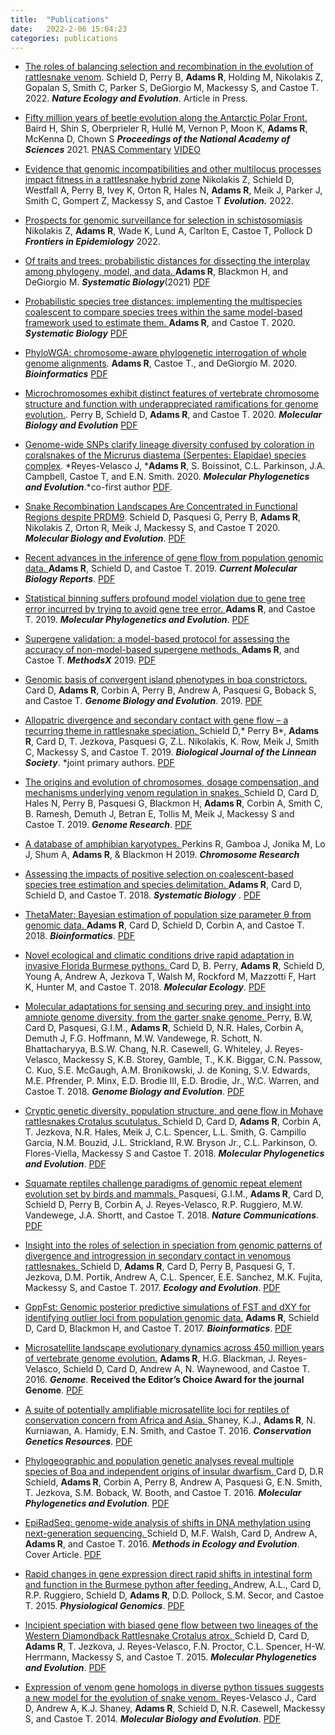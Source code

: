 ```yaml
---
title:  "Publications"
date:   2022-2-06 15:04:23
categories: publications
---
```


* [The roles of balancing selection and recombination in the evolution of rattlesnake venom](https://www.nature.com/articles/s41559-022-01829-5). Schield D, Perry B, __Adams R__, Holding M, Nikolakis Z, Gopalan S, Smith C, Parker S, DeGiorgio M, Mackessy S, and Castoe T. 2022. ___Nature Ecology and Evolution___. Article in Press.
>   
* [Fifty million years of beetle evolution along the Antarctic Polar Front.](https://www.pnas.org/content/118/24/e2017384118) Baird H, Shin S, Oberprieler R, Hullé M, Vernon P, Moon K,  __Adams R__, McKenna D, Chown S ___Proceedings of the National Academy of Sciences___ 2021. [PNAS Commentary](https://www.pnas.org/content/118/27/e2108886118) [VIDEO](https://www.youtube.com/watch?v=71pcacpHeBU)    
>   
* [Evidence that genomic incompatibilities and other multilocus processes impact fitness in a rattlesnake hybrid zone](https://onlinelibrary.wiley.com/doi/full/10.1111/evo.14612) Nikolakis Z, Schield D, Westfall A, Perry B, Ivey K, Orton R, Hales N, __Adams R__, Meik J, Parker J, Smith C, Gompert Z, Mackessy S, and Castoe T ___Evolution.___ 2022. 
>   
* [Prospects for genomic surveillance for selection in schistosomiasis](https://www.frontiersin.org/articles/10.3389/fepid.2022.932021/full) Nikolakis Z, __Adams R__, Wade K, Lund A, Carlton E, Castoe T, Pollock D ___Frontiers in Epidemiology___ 2022. 

>   
* [Of traits and trees: probabilistic distances for dissecting the interplay among phylogeny, model, and data. ](https://academic.oup.com/sysbio/advance-article/doi/10.1093/sysbio/syab009/6136195?searchresult=1)__Adams R__, Blackmon H, and DeGiorgio M. ___Systematic Biology___(2021)
[PDF](assets/TraitsAndTrees.pdf)
>
* [Probabilistic species tree distances: implementing the multispecies coalescent to compare species trees within the same model-based framework used to estimate them. ](https://academic.oup.com/sysbio/article/69/1/194/5488962)__Adams R__, and Castoe T. 2020. ___Systematic Biology___
[PDF](assets/SysBio_2020a.pdf)
>
* [PhyloWGA: chromosome-aware phylogenetic interrogation of whole genome alignments](https://academic.oup.com/bioinformatics/advance-article-abstract/doi/10.1093/bioinformatics/btaa884/5922815?redirectedFrom=fulltext). __Adams R__, Castoe T., and DeGiorgio M. 2020. ___Bioinformatics___
[PDF](assets/PhyloWGA.pdf)
>
* [ Microchromosomes exhibit distinct features of vertebrate chromosome structure and function with underappreciated ramifications for genome evolution.](https://academic.oup.com/mbe/advance-article/doi/10.1093/molbev/msaa253/5912540). Perry B, Schield D, __Adams R__, and Castoe T. 2020. ___Molecular Biology and Evolution___
[PDF](assets/MicroChrom.pdf)
>
* [Genome-wide SNPs clarify lineage diversity confused by coloration in coralsnakes of the Micrurus diastema (Serpentes: Elapidae) species complex](https://www.sciencedirect.com/science/article/pii/S1055790320300427?via%3Dihub). \*Reyes-Velasco J, \*__Adams R__, S. Boissinot, C.L. Parkinson, J.A. Campbell, Castoe T, and E.N. Smith. 2020. ___Molecular Phylogenetics and Evolution___.\*co-first author [PDF](assets/AdamsReyesVelasco_2020.pdf).
>
* [Snake Recombination Landscapes Are Concentrated in Functional Regions despite PRDM9](https://academic.oup.com/mbe/advance-article/doi/10.1093/molbev/msaa003/5700722). Schield D, Pasquesi G, Perry B, __Adams R__, Nikolakis Z, Orton R, Meik J, Mackessy S, and Castoe T 2020. ___Molecular Biology and Evolution___. 
[PDF](assets/SnakeRecomb_MBE_2020.pdf)
>
* [Recent advances in the inference of gene flow from population genomic data. ](https://link.springer.com/article/10.1007/s40610-019-00120-0)
__Adams R__, Schield D, and Castoe T. 2019. ___Current Molecular Biology Reports___. 
[PDF](assets/RecentAdvancesGeneFlow2019.pdf)
>
* [Statistical binning suffers profound model violation due to gene tree error incurred by trying to avoid gene tree error. ](https://www.sciencedirect.com/science/article/pii/S1055790318305153?via%3Dihub)
__Adams R__, and Castoe T. 2019. ___Molecular Phylogenetics and Evolution___.
[PDF](assets/AdamsCastoeMPE2019.pdf)
>
* [Supergene validation: a model-based protocol for assessing the accuracy of non-model-based supergene methods. ](https://www.sciencedirect.com/science/article/pii/S2215016119302493)
__Adams R__, and Castoe T. ___MethodsX___ 2019.
[PDF](assets/AdamsCastoeMethodsX2019.pdf)
>
* [Genomic basis of convergent island phenotypes in boa constrictors. ](https://academic.oup.com/gbe/article/11/11/3123/5603307?rss=1)
Card D, __Adams R__, Corbin A, Perry B, Andrew A, Pasquesi G, Boback S, and Castoe T. ___Genome Biology and Evolution___. 2019.
[PDF](assets/GBE2019.pdf)
>
* [Allopatric divergence and secondary contact with gene flow – a recurring theme in rattlesnake speciation. ](https://academic.oup.com/biolinnean/article/128/1/149/5523649)
Schield D,* Perry B*, __Adams R__, Card D, T. Jezkova, Pasquesi G, Z.L. Nikolakis, K. Row, Meik J, Smith C, Mackessy S, and Castoe T. 2019. ___Biological Journal of the Linnean Society___. *joint primary authors.
[PDF](assets/BJLS2019.pdf)
>
* [The origins and evolution of chromosomes, dosage compensation, and mechanisms underlying venom regulation in snakes. ](https://genome.cshlp.org/content/early/2019/03/15/gr.240952.118.abstract)
Schield D, Card D, Hales N, Perry B, Pasquesi G, Blackmon H, __Adams R__, Corbin A, Smith C, B. Ramesh, Demuth J, Betran E, Tollis M, Meik J, Mackessy S and Castoe T. 2019. ___Genome Research___. 
[PDF](assets//GenomeResearch2019.pdf)
>
* [A database of amphibian karyotypes. ](https://link.springer.com/article/10.1007%2Fs10577-019-09613-1)
Perkins R, Gamboa J, Jonika M, Lo J, Shum A, __Adams R__, & Blackmon H 2019. ___Chromosome Research___
>
* [Assessing the impacts of positive selection on coalescent-based species tree estimation and species delimitation. ](https://academic.oup.com/sysbio/article/67/6/1076/4995179)
__Adams R__, Card D, Schield D, and Castoe T. 2018. ___Systematic Biology___ .
[PDF](assets//AdamsSysBio2018.pdf)
>
* [ThetaMater: Bayesian estimation of population size parameter θ from genomic data. ](https://academic.oup.com/bioinformatics/article/34/6/1072/4670681)
__Adams R__, Card D, Schield D, Corbin A, and Castoe T. 2018. ___Bioinformatics___.
[PDF](assets//ThetaMater2019.pdf)
>
* [Novel ecological and climatic conditions drive rapid adaptation in invasive Florida Burmese pythons. ](https://onlinelibrary.wiley.com/doi/full/10.1111/mec.14885)
Card D, B. Perry, __Adams R__, Schield D, Young A, Andrew A, Jezkova T, Walsh M, Rockford M, Mazzotti F, Hart K, Hunter M, and Castoe T. 2018. ___Molecular Ecology___.
[PDF](assets//ME2019.pdf)
>
* [Molecular adaptations for sensing and securing prey, and insight into amniote genome diversity, from the garter snake genome. ](https://academic.oup.com/gbe/article/10/8/2110/5061318)
Perry, B.W, Card D, Pasquesi, G.I.M., __Adams R__, Schield D, N.R. Hales, Corbin A, Demuth J, F.G. Hoffmann, M.W. Vandewege, R. Schott, N. Bhattacharyya, B.S.W. Chang, N.R. Casewell, G. Whiteley, J. Reyes-Velasco, Mackessy S, K.B. Storey, Gamble, T., K.K. Biggar, C.N. Passow, C. Kuo, S.E. McGaugh, A.M. Bronikowski, J. de Koning, S.V. Edwards, M.E. Pfrender, P. Minx, E.D. Brodie III, E.D. Brodie, Jr., W.C. Warren, and Castoe T. 2018. ___Genome Biology and Evolution___.
[PDF](assets//GBE2018.pdf)
>
* [Cryptic genetic diversity, population structure, and gene flow in Mohave rattlesnakes Crotalus scutulatus. ](https://www.sciencedirect.com/science/article/pii/S1055790317304992?via%3Dihub)
Schield D, Card D, __Adams R__, Corbin A, T. Jezkova, N.R. Hales, Meik J, C.L. Spencer, L.L. Smith, G. Campillo Garcia, N.M. Bouzid, J.L. Strickland, R.W. Bryson Jr., C.L. Parkinson, O. Flores-Viella, Mackessy S and Castoe T. 2018. ___Molecular Phylogenetics and Evolution___.
[PDF](assets//MPEa2018.pdf)
>
* [Squamate reptiles challenge paradigms of genomic repeat element evolution set by birds and mammals. ](https://www.nature.com/articles/s41467-018-05279-1)
Pasquesi, G.I.M., __Adams R__, Card D, Schield D, Perry B, Corbin A, J. Reyes-Velasco, R.P. Ruggiero, M.W. Vandewege, J.A. Shortt, and Castoe T. 2018. ___Nature Communications___.
[PDF](assets//NatureC2018.pdf)
>
* [Insight into the roles of selection in speciation from genomic patterns of divergence and introgression in secondary contact in venomous rattlesnakes. ](https://onlinelibrary.wiley.com/doi/full/10.1002/ece3.2996)
Schield D, __Adams R__,  Card D, Perry B, Pasquesi G, T. Jezkova, D.M. Portik, Andrew A, C.L. Spencer, E.E. Sanchez, M.K. Fujita, Mackessy S, and Castoe T. 2017. ___Ecology and Evolution___.
[PDF](assets//EE2017.pdf)
>
* [GppFst: Genomic posterior predictive simulations of FST and dXY for identifying outlier loci from population genomic data.](https://academic.oup.com/bioinformatics/article/33/9/1414/2736363)
__Adams R__, Schield D, Card D, Blackmon H, and Castoe T. 2017.  ___Bioinformatics___.
[PDF](assets//Gppfst2017.pdf)
>
* [Microsatellite landscape evolutionary dynamics across 450 million years of vertebrate genome evolution.](https://www.nrcresearchpress.com/doi/full/10.1139/gen-2015-0124#.Xlklli2ZOEk)
__Adams R__, H.G. Blackman, J. Reyes-Velasco, Schield D, Card D, Andrew A, N. Waynewood, and Castoe T. 2016.  ___Genome___. __Received the Editor’s Choice Award for the journal Genome__.
[PDF](assets//Adams2016Genome.pdf)
>
* [A suite of potentially amplifiable microsatellite loci for reptiles of conservation concern from Africa and Asia. ](https://link.springer.com/article/10.1007/s12686-016-0534-y)
Shaney, K.J., __Adams R__, N. Kurniawan, A. Hamidy, E.N. Smith, and Castoe T. 2016. ___Conservation Genetics Resources___.
[PDF](assets/CGR2016.pdf)
>
* [Phylogeographic and population genetic analyses reveal multiple species of Boa and independent origins of insular dwarfism. ](https://www.sciencedirect.com/science/article/pii/S1055790316301245?via%3Dihub)
Card D, D.R Schield, __Adams R__, Corbin A, Perry B, Andrew A, Pasquesi G, E.N. Smith, T. Jezkova, S.M. Boback, W. Booth, and Castoe T. 2016. ___Molecular Phylogenetics and Evolution___.
[PDF](assets/MPEa2016.pdf)
>
* [EpiRadSeq: genome-wide analysis of shifts in DNA methylation using next-generation sequencing. ](https://besjournals.onlinelibrary.wiley.com/doi/full/10.1111/2041-210X.12435)
Schield D, M.F. Walsh, Card D,  Andrew A, __Adams R__, and Castoe T. 2016. ___Methods in Ecology and Evolution___. Cover Article.
[PDF](assets/MEEa2016.pdf)
>
* [Rapid changes in gene expression direct rapid shifts in intestinal form and function in the Burmese python after feeding. ](https://www.physiology.org/doi/full/10.1152/physiolgenomics.00131.2014?url_ver=Z39.88-2003&rfr_id=ori%3Arid%3Acrossref.org&rfr_dat=cr_pub%3Dpubmed)
Andrew, A.L., Card D, R.P. Ruggiero, Schield D, __Adams R__, D.D. Pollock, S.M. Secor, and Castoe T. 2015. ___Physiological Genomics___.
[PDF](assets/PG2015.pdf)
>
* [Incipient speciation with biased gene flow between two lineages of the Western Diamondback Rattlesnake Crotalus atrox. ](https://www.sciencedirect.com/science/article/pii/S1055790314004242?via%3Dihub)
Schield D, Card D, __Adams R__, T. Jezkova, J. Reyes-Velasco, F.N. Proctor, C.L. Spencer, H-W. Herrmann, Mackessy S, and Castoe T. 2015. ___Molecular Phylogenetics and Evolution___.
[PDF](assets/MPE2015.pdf)
>
* [Expression of venom gene homologs in diverse python tissues suggests a new model for the evolution of snake venom. ](https://academic.oup.com/mbe/article/32/1/173/2925580)
Reyes-Velasco J., Card D, Andrew A, K.J. Shaney, __Adams R__, Schield D, N.R. Casewell, Mackessy S, and Castoe T. 2014. ___Molecular Biology and Evolution___.
[PDF](assets/MBE2014.pdf)


